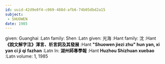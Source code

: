 ```yaml
---
id: uuid-42d9e0f4-c069-488d-afb6-74b05dbd2a15
subject: 
 - SHUOWEN
date: 1985
---
```


given: Guanghai :Latn
family: Shen :Latn
given: 光海 :Hant
family: 沈 :Hant
**《說文解字注》渾言、析言詞及其發展** :Hant
**"Shuowen jiezi zhu" hun yan, xi yan ci ji qi fazhan** :Latn
In: 
**湖州師專學報** :Hant
**Huzhou Shizhuan xuebao** :Latn
volume: 1, 1985